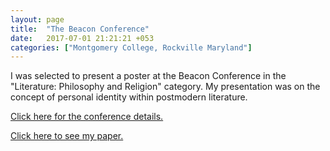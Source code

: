 ```yaml
---
layout: page
title:  "The Beacon Conference"
date:   2017-07-01 21:21:21 +053
categories: ["Montgomery College, Rockville Maryland"]
---
```


I was selected to present a poster at the Beacon Conference in the "Literature: Philosophy and Religion" category. My presentation was on the concept of personal identity within postmodern literature.

[Click here for the conference details.](https://www.beaconconference.org/site/assets/files/1023/beacon_conference_proceedings_2017.pdf)

[Click here to see my paper.](https://dunefsky.com/essay2.pdf)
